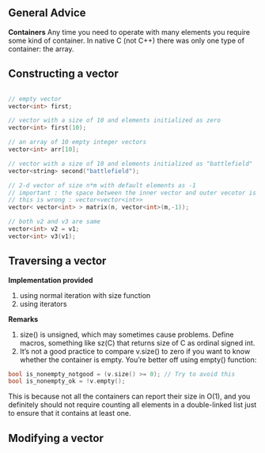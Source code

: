 
## General Advice

**Containers**
Any time you need to operate with many elements you require some kind of container. In native C   (not C++) there was only one type of container: the array.  

## Constructing a vector

```c++

// empty vector
vector<int> first;

// vector with a size of 10 and elements initialized as zero
vector<int> first(10);

// an array of 10 empty integer vectors
vector<int> arr[10];

// vector with a size of 10 and elements initialized as "battlefield"
vector<string> second("battlefield");

// 2-d vector of size n*m with default elements as -1
// important : the space between the inner vector and outer vecotor is a must
// this is wrong : vector<vector<int>>
vector< vector<int> > matrix(n, vector<int>(m,-1));

// both v2 and v3 are same
vector<int> v2 = v1;
vector<int> v3(v1);

```

## Traversing a vector

**Implementation provided**

1. using normal iteration with size function
2. using iterators

**Remarks**
1. size() is unsigned, which may sometimes cause problems. Define macros, something like sz(C) that returns size of C as ordinal signed int.
2. It’s not a good practice to compare v.size() to zero if you want to know whether the container is empty. You’re better off using empty() function:

```c++
bool is_nonempty_notgood = (v.size() >= 0); // Try to avoid this
bool is_nonempty_ok = !v.empty(); 
```

This is because not all the containers can report their size in O(1), and you definitely should not require counting all elements in a double-linked list just to ensure that it contains at least one.

## Modifying a vector

```c++



```
